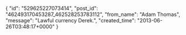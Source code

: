  {
   "id": "529625227073414",
   "post_id": "462493170453287_462528253783112",
   "from_name": "Adam Thomas",
   "message": "Lawful currency Derek.",
   "created_time": "2013-06-26T03:48:17+0000"
 }
